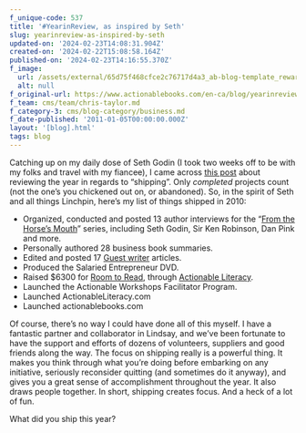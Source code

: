 ```yaml
---
f_unique-code: 537
title: '#YearinReview, as inspired by Seth'
slug: yearinreview-as-inspired-by-seth
updated-on: '2024-02-23T14:08:31.904Z'
created-on: '2024-02-22T15:08:58.164Z'
published-on: '2024-02-23T14:16:55.370Z'
f_image:
  url: /assets/external/65d75f468cfce2c76717d4a3_ab-blog-template_reward.jpeg
  alt: null
f_original-url: https://www.actionablebooks.com/en-ca/blog/yearinreview-as-inspired-by-seth/
f_team: cms/team/chris-taylor.md
f_category-3: cms/blog-category/business.md
f_date-published: '2011-01-05T00:00:00.000Z'
layout: '[blog].html'
tags: blog
---
```


Catching up on my daily dose of Seth Godin (I took two weeks off to be with my folks and travel with my fiancee), I came across [this post](http://sethgodin.typepad.com/seths_blog/2010/12/yearinreview.html) about reviewing the year in regards to “shipping”. Only _completed_ projects count (not the one’s you chickened out on, or abandoned). So, in the spirit of Seth and all things Linchpin, here’s my list of things shipped in 2010:

*   Organized, conducted and posted 13 author interviews for the “[From the Horse’s Mouth](http://actionablebooks.com/media/videos/author-interviews/)” series, including Seth Godin, Sir Ken Robinson, Dan Pink and more.
*   Personally authored 28 business book summaries.
*   Edited and posted 17 [Guest writer](http://actionablebooks.com/writers/) articles.
*   Produced the Salaried Entrepreneur DVD.
*   Raised $6300 for [Room to Read](http://roomtoread.org), through [Actionable Literacy](http://actionableliteracy.com).
*   Launched the Actionable Workshops Facilitator Program.
*   Launched ActionableLiteracy.com
*   Launched actionablebooks.com

Of course, there’s no way I could have done all of this myself. I have a fantastic partner and collaborator in Lindsay, and we’ve been fortunate to have the support and efforts of dozens of volunteers, suppliers and good friends along the way. The focus on shipping really is a powerful thing. It makes you think through what you’re doing before embarking on any initiative, seriously reconsider quitting (and sometimes do it anyway), and gives you a great sense of accomplishment throughout the year. It also draws people together. In short, shipping creates focus. And a heck of a lot of fun.

What did you ship this year?
